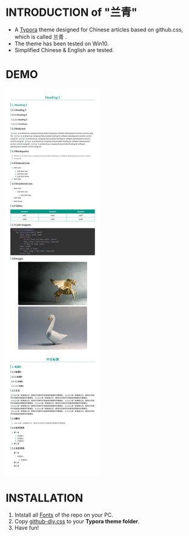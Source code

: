# INTRODUCTION of "兰青" 

- A [Typora](https://www.typora.io/) theme designed for Chinese articles based on github.css, which is called 兰青 .
- The theme has been tested on Win10.
- Simplified Chinese & English are tested.

# DEMO

![DEMO](demo.jpg)

# INSTALLATION

1. Intstall all [Fonts](Fonts) of the repo on your PC.
2. Copy [github-diy.css](github-diy.css) to your **Typora theme folder**.
3. Have fun!
